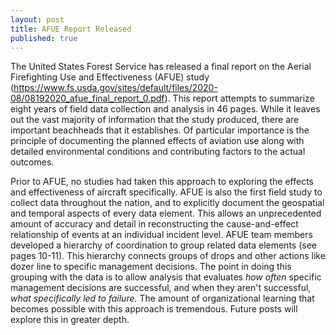 ```yaml
---
layout: post
title: AFUE Report Released
published: true
---
```


The United States Forest Service has released a final report on the Aerial Firefighting Use and Effectiveness (AFUE) study (https://www.fs.usda.gov/sites/default/files/2020-08/08192020_afue_final_report_0.pdf). This report attempts to summarize eight years of field data collection and analysis in 46 pages. While it leaves out the vast majority of information that the study produced, there are important beachheads that it establishes. Of particular importance is the principle of documenting the planned effects of aviation use along with detailed environmental conditions and contributing factors to the actual outcomes.

Prior to AFUE, no studies had taken this approach to exploring the effects and effectiveness of aircraft specifically. AFUE is also the first field study to collect data throughout the nation, and to explicitly document the geospatial and temporal aspects of every data element. This allows an unprecedented amount of accuracy and detail in reconstructing the cause-and-effect relationship of events at an individual incident level. AFUE team members developed a hierarchy of coordination to group related data elements (see pages 10-11). This hierarchy connects groups of drops and other actions like dozer line to specific management decisions. The point in doing this grouping with the data is to allow analysis that evaluates _how often_ specific management decisions are successful, and when they aren't successful, _what specifically led to failure._ The amount of organizational learning that becomes possible with this approach is tremendous. Future posts will explore this in greater depth.
